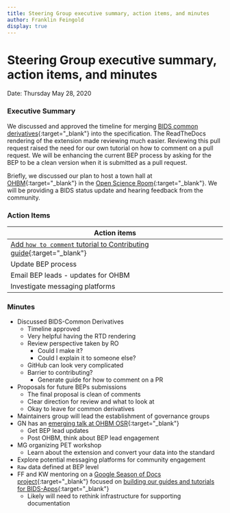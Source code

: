 ```yaml
---
title: Steering Group executive summary, action items, and minutes
author: Franklin Feingold
display: true
---
```


# Steering Group executive summary, action items, and minutes

Date: Thursday May 28, 2020

<!--more-->

### Executive Summary

We discussed and approved the timeline for merging [BIDS common derivatives](https://github.com/bids-standard/bids-specification/pull/265){:target="_blank"} into the specification. The ReadTheDocs rendering of the extension made reviewing much easier. Reviewing this pull request raised the need for our own tutorial on how to comment on a pull request. We will be enhancing the current BEP process by asking for the BEP to be a clean version when it is submitted as a pull request.

Briefly, we discussed our plan to host a town hall at [OHBM](https://www.humanbrainmapping.org/i4a/pages/index.cfm?pageID=3958&activateFull=true){:target="_blank"} in the [Open Science Room](https://ohbm.github.io/osr2020/){:target="_blank"}. We will be providing a BIDS status update and hearing feedback from the community.

### Action Items

| Action items |
| -------- |
| [Add `how to comment` tutorial to Contributing guide](https://github.com/bids-standard/bids-specification/pull/490){:target="_blank"}    |
| Update BEP process |
| Email BEP leads - updates for OHBM |
| Investigate messaging platforms |

### Minutes

- Discussed BIDS-Common Derivatives
  - Timeline approved
  - Very helpful having the RTD rendering
  - Review perspective taken by RO
    - Could I make it?
    - Could I explain it to someone else?
  - GitHub can look very complicated
  - Barrier to contributing?
    - Generate guide for how to comment on a PR
- Proposals for future BEPs submissions
  - The final proposal is clean of comments
  - Clear direction for review and what to look at
  - Okay to leave for common derivatives
- Maintainers group will lead the establishment of governance groups
- GN has an [emerging talk at OHBM OSR](https://github.com/ohbm/osr2020/issues/42){:target="_blank"}
  - Get BEP lead updates
  - Post OHBM, think about BEP lead engagement
- MG organizing PET workshop
  - Learn about the extension and convert your data into the standard
- Explore potential messaging platforms for community engagement
- `Raw` data defined at BEP level
- FF and KW mentoring on a [Google Season of Docs project](https://www.incf.org/activities/google-season-of-docs){:target="_blank"} focused on [building our guides and tutorials for BIDS-Apps](https://neurostars.org/t/bids-apps-google-season-of-docs-information/6999){:target="_blank"}
  - Likely will need to rethink infrastructure for supporting documentation
